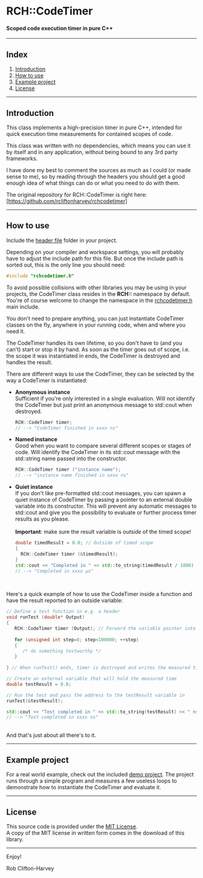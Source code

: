 ﻿# RCH::CodeTimer
#### Scoped code execution timer in pure C++

-------------------------------------------------------------------------------------------------------

## Index

1. [Introduction](https://github.com/rcliftonharvey/rchcodetimer/blob/master/README.md#introduction)
2. [How to use](https://github.com/rcliftonharvey/rchcodetimer/blob/master/README.md#how-to-use)
3. [Example project](https://github.com/rcliftonharvey/rchcodetimer/blob/master/README.md#example-project)
4. [License](https://github.com/rcliftonharvey/rchcodetimer/blob/master/README.md#license)

-------------------------------------------------------------------------------------------------------

## Introduction 

This class implements a high-precision timer in pure C++, intended for quick execution time measurements for contained scopes of code.

This class was written with no dependencies, which means you can use it by itself and in any application, without being bound to any 3rd party frameworks.

I have done my best to comment the sources as much as I could (or made sense to me), so by reading through the headers you should get a good enough idea of what things can do or what you need to do with them.

The original repository for RCH::CodeTimer is right here:<br>
[https://github.com/rcliftonharvey/rchcodetimer]

-------------------------------------------------------------------------------------------------------

## How to use

Include the [header file](https://github.com/rcliftonharvey/rchcodetimer/tree/master/include/rchcodetimer.h) folder in your project.

Depending on your compiler and workspace settings, you will probably have to adjust the include path for this file. But once the include path is sorted out, this is the only line you should need:
```c++
#include "rchcodetimer.h"
```

To avoid possible collisions with other libraries you may be using in your projects, the CodeTimer class resides in the **RCH::** namespace by default. You're of course welcome to change the namespace in the [rchcodetimer.h](https://github.com/rcliftonharvey/rchcodetimer/blob/master/include/rchcodetimer.h#L37) main include.

You don't need to prepare anything, you can just instantiate CodeTimer classes on the fly, anywhere in your running code, when and where you need it.

The CodeTimer handles its own lifetime, so you don't have to (and you can't) start or stop it by hand. As soon as the timer goes out of scope, i.e. the scope it was instantiated in ends, the CodeTimer is destroyed and handles the result.

There are different ways to use the CodeTimer, they can be selected by the way a CodeTimer is instantiated:

* **Anonymous instance**<br>
   Sufficient if you're only interested in a single evaluation. Will not identify the CodeTimer but just print an anonymous message to std::cout when destroyed.   <br>
    ```c++
    RCH::CodeTimer timer;
    // --> "CodeTimer finished in xxxx ns"
    ```
  
* **Named instance**<br>
    Good when you want to compare several different scopes or stages of code. Will identify the CodeTimer in its std::cout message with the std::string name passed into the constructor.<br>
    ```c++
    RCH::CodeTimer timer ("instance name");
    // --> "instance name finished in xxxx ns"
    ```
    
* **Quiet instance**<br>
   If you don't like pre-formatted std::cout messages, you can spawn a quiet instance of CodeTimer by passing a pointer to an external double variable into its constructor. This will prevent any automatic messages to std::cout and give you the possibility to evaluate or further process timer results as you please.<br><br>
   **Important**: make sure the result variable is _outside_ of the timed scope!<br>
    ```c++
    double timedResult = 0.0; // Outside of timed scope
    {
      RCH::CodeTimer timer (&timedResult);
    }
    std::cout << "Completed in " << std::to_string(timedResult / 1000) << " µs" << std::endl;
    // --> "Completed in xxxx µs"
    ```
    <br>
Here's a quick example of how to use the CodeTimer inside a function and have the result reported to an outside variable:
   ```c++
   // Define a test function in e.g. a header
   void runTest (double* Output)
   {
      RCH::CodeTimer timer (Output); // Forward the variable pointer into the constructor
      
      for (unsigned int step=0; step<100000; ++step)
      {
         /* do something testworthy */
      }
      
   } // When runTest() ends, timer is destroyed and writes the measured time into testResult.
   
   // Create an external variable that will hold the measured time
   double testResult = 0.0; 
   
   // Run the test and pass the address to the testResult variable in
   runTest(&testResult);
   
   std::cout << "Test completed in " << std::to_string(testResult) << " ns" << std::endl;
   // --> "Test completed in xxxx ns"
   ```
    
<br>
And that's just about all there's to it.

-------------------------------------------------------------------------------------------------------

## Example project

For a real world example, check out the included [demo project](https://github.com/rcliftonharvey/rchcodetimer/blob/master/demo/demo.cpp). The project runs through a simple program and measures a few useless loops to demonstrate how to instantiate the CodeTimer and evaluate it. 

-------------------------------------------------------------------------------------------------------

## License

This source code is provided under the [MIT License](https://github.com/rcliftonharvey/rchcodetimer/tree/master/LICENSE).<br>
A copy of the MIT license in written form comes in the download of this library.

-------------------------------------------------------------------------------------------------------

Enjoy!

Rob Clifton-Harvey

